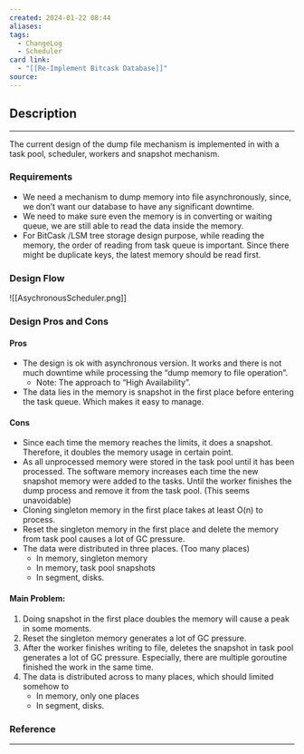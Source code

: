 ```yaml
---
created: 2024-01-22 08:44
aliases: 
tags:
  - ChangeLog
  - Scheduler
card link:
  - "[[Re-Implement Bitcask Database]]"
source:
---
```

## Description
---

The current design of the dump file mechanism is implemented in with a task pool, scheduler, workers and snapshot mechanism.

### Requirements
- We need a mechanism to dump memory into file asynchronously, since, we don’t want our database to have any significant downtime.
- We need to make sure even the memory is in converting or waiting queue, we are still able to read the data inside the memory.
- For BitCask /LSM tree storage design purpose, while reading the memory, the order of reading from task queue is important. Since there might be duplicate keys, the latest memory should be read first.

### Design Flow

![[AsychronousScheduler.png]]

### Design Pros and Cons
#### Pros
- The design is ok with asynchronous version. It works and there is not much downtime while processing the “dump memory to file operation”.
	- Note: The approach to “High Availability”.
- The data lies in the memory is snapshot in the first place before entering the task queue. Which makes it easy to manage.

#### Cons
- Since each time the memory reaches the limits, it does a snapshot. Therefore, it doubles the memory usage in certain point.
- As all unprocessed memory were stored in the task pool until it has been processed. The software memory increases each time the new snapshot memory were added to the tasks. Until the worker finishes the dump process and remove it from the task pool. (This seems unavoidable)
- Cloning singleton memory in the first place takes at least O(n) to process.
- Reset the singleton memory in the first place and delete the memory from task pool causes a lot of GC pressure.
- The data were distributed in three places. (Too many places)
	- In memory, singleton memory
	- In memory, task pool snapshots
	- In segment, disks.

#### Main Problem:
1. Doing snapshot in the first place doubles the memory will cause a peak in some moments.
2. Reset the singleton memory generates a lot of GC pressure. 
3. After the worker finishes writing to file, deletes the snapshot in task pool generates a lot of GC pressure. Especially, there are multiple goroutine finished the work in the same time.
4. The data is distributed across to many places, which should limited somehow to 
	- In memory, only one places
	- In segment, disks.
### Reference
---





